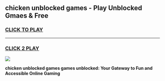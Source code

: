 
## chicken unblocked games - Play Unblocked Gmaes & Free
<h3>
<a href="https://news.freeplayer.one?title=chicken_unblocked_games&ref=16F">CLICK TO PLAY</a></h3>
<hr>

<h3>
<a href="https://news.freeplayer.one?title=chicken_unblocked_games&ref=16F">CLICK 2 PLAY</a>
  
</h3>

<a href="https://news.freeplayer.one?title=chicken_unblocked_games&ref=16F/"><img src="https://clearcache.store/games.png"></a>


**chicken unblocked games games unblocked: Your Gateway to Fun and Accessible Online Gaming**
